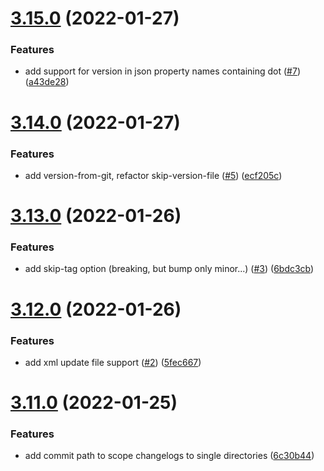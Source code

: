 # [3.15.0](https://github.com/TriPSs/conventional-changelog-action/compare/v3.14.0...v3.15.0) (2022-01-27)


### Features

* add support for version in json property names containing dot ([#7](https://github.com/TriPSs/conventional-changelog-action/issues/7)) ([a43de28](https://github.com/TriPSs/conventional-changelog-action/commit/a43de280633bbe7b4501bfb5ed74779163b83f1f))



# [3.14.0](https://github.com/TriPSs/conventional-changelog-action/compare/v3.13.0...v3.14.0) (2022-01-27)


### Features

* add version-from-git, refactor skip-version-file ([#5](https://github.com/TriPSs/conventional-changelog-action/issues/5)) ([ecf205c](https://github.com/TriPSs/conventional-changelog-action/commit/ecf205c4ff89d135c5bcfa696f99e57620938954))



# [3.13.0](https://github.com/TriPSs/conventional-changelog-action/compare/v3.12.0...v3.13.0) (2022-01-26)


### Features

* add skip-tag option (breaking, but bump only minor...) ([#3](https://github.com/TriPSs/conventional-changelog-action/issues/3)) ([6bdc3cb](https://github.com/TriPSs/conventional-changelog-action/commit/6bdc3cb00e5b0da57bfeaee83acedf66c678295e))



# [3.12.0](https://github.com/TriPSs/conventional-changelog-action/compare/v3.11.0...v3.12.0) (2022-01-26)


### Features

* add xml update file support ([#2](https://github.com/TriPSs/conventional-changelog-action/issues/2)) ([5fec667](https://github.com/TriPSs/conventional-changelog-action/commit/5fec667b0cf7d0d67f722bcc6a0add95e79c78ef))



# [3.11.0](https://github.com/TriPSs/conventional-changelog-action/compare/v3.10.0...v3.11.0) (2022-01-25)


### Features

* add commit path to scope changelogs to single directories ([6c30b44](https://github.com/TriPSs/conventional-changelog-action/commit/6c30b44db73e2b544638f6d98470e8fe846eee5a))



